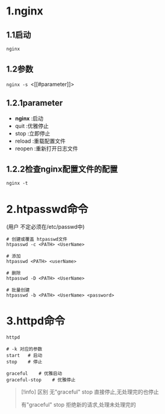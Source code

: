 # 1.nginx
## 1.1启动
```bash
nginx

```
## 1.2参数

`nginx -s `<[[#parameter]]>

## 1.2.1parameter
- **nginx** :启动
- quit :优雅停止
- stop :立即停止
- reload :重载配置文件
- reopen :重新打开日志文件
## 1.2.2检查nginx配置文件的配置
```
nginx -t
```

# 2.htpasswd命令
(用户 不定必须在/etc/passwd中)
```shell
# 创建或覆盖 htpasswd文件
htpasswd -c <PATH> <UserName>

# 添加
htpasswd <PATH> <userName>

# 删除
htpasswd -D <PATH> <UserName>

# 批量创建
htpasswd -b <PATH> <UserName> <password>

```

# 3.httpd命令
```shell
httpd 

# -k 对应的参数
start   # 启动
stop    # 停止

graceful    # 优雅启动
graceful-stop    # 优雅停止

```
> [!info] 区别
> 无"graceful"
> stop 直接停止,无处理完的也停止
> 
> 有"graceful"
> stop 拒绝新的请求,处理未处理完的